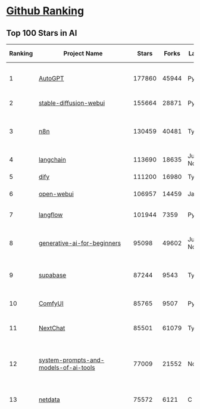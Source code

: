 [Github Ranking](../README.md)
==========

## Top 100 Stars in AI

| Ranking | Project Name | Stars | Forks | Language | Open Issues | Description | Last Commit |
| ------- | ------------ | ----- | ----- | -------- | ----------- | ----------- | ----------- |
| 1 | [AutoGPT](https://github.com/Significant-Gravitas/AutoGPT) | 177860 | 45944 | Python | 160 | AutoGPT is the vision of accessible AI for everyone, to use and to build on. Our mission is to provide the tools, so that you can focus on what matters. | 2025-08-18T04:05:00Z |
| 2 | [stable-diffusion-webui](https://github.com/AUTOMATIC1111/stable-diffusion-webui) | 155664 | 28871 | Python | 2363 | Stable Diffusion web UI | 2025-05-03T06:17:03Z |
| 3 | [n8n](https://github.com/n8n-io/n8n) | 130459 | 40481 | TypeScript | 610 | Fair-code workflow automation platform with native AI capabilities. Combine visual building with custom code, self-host or cloud, 400+ integrations. | 2025-08-18T02:24:22Z |
| 4 | [langchain](https://github.com/langchain-ai/langchain) | 113690 | 18635 | Jupyter Notebook | 209 | 🦜🔗 Build context-aware reasoning applications 🦜🔗 | 2025-08-18T03:38:10Z |
| 5 | [dify](https://github.com/langgenius/dify) | 111200 | 16980 | TypeScript | 694 | Production-ready platform for agentic workflow development. | 2025-08-18T04:05:13Z |
| 6 | [open-webui](https://github.com/open-webui/open-webui) | 106957 | 14459 | JavaScript | 201 | User-friendly AI Interface (Supports Ollama, OpenAI API, ...) | 2025-08-17T00:55:46Z |
| 7 | [langflow](https://github.com/langflow-ai/langflow) | 101944 | 7359 | Python | 430 | Langflow is a powerful tool for building and deploying AI-powered agents and workflows. | 2025-08-18T00:29:14Z |
| 8 | [generative-ai-for-beginners](https://github.com/microsoft/generative-ai-for-beginners) | 95098 | 49602 | Jupyter Notebook | 11 | 21 Lessons, Get Started Building with Generative AI  🔗 https://microsoft.github.io/generative-ai-for-beginners/ | 2025-08-11T05:20:19Z |
| 9 | [supabase](https://github.com/supabase/supabase) | 87244 | 9543 | TypeScript | 243 | The Postgres development platform. Supabase gives you a dedicated Postgres database to build your web, mobile, and AI applications. | 2025-08-18T03:26:34Z |
| 10 | [ComfyUI](https://github.com/comfyanonymous/ComfyUI) | 85765 | 9507 | Python | 2482 | The most powerful and modular diffusion model GUI, api and backend with a graph/nodes interface. | 2025-08-18T03:21:02Z |
| 11 | [NextChat](https://github.com/ChatGPTNextWeb/NextChat) | 85501 | 61079 | TypeScript | 660 | ✨ Light and Fast AI Assistant. Support: Web \| iOS \| MacOS \| Android \|  Linux \| Windows | 2025-08-10T09:21:12Z |
| 12 | [system-prompts-and-models-of-ai-tools](https://github.com/x1xhlol/system-prompts-and-models-of-ai-tools) | 77009 | 21552 | None | 44 | FULL v0, Cursor, Manus, Same.dev, Lovable, Devin, Replit Agent, Windsurf Agent, VSCode Agent, Dia Browser, Xcode, Trae AI, Cluely & Orchids.app (And other Open Sourced) System Prompts, Tools & AI Models. | 2025-08-17T10:51:18Z |
| 13 | [netdata](https://github.com/netdata/netdata) | 75572 | 6121 | C | 167 | The fastest path to AI-powered full stack observability, even for lean teams. | 2025-08-18T00:52:57Z |
| 14 | [funNLP](https://github.com/fighting41love/funNLP) | 75500 | 14965 | Python | 34 | 中英文敏感词、语言检测、中外手机/电话归属地/运营商查询、名字推断性别、手机号抽取、身份证抽取、邮箱抽取、中日文人名库、中文缩写库、拆字词典、词汇情感值、停用词、反动词表、暴恐词表、繁简体转换、英文模拟中文发音、汪峰歌词生成器、职业名称词库、同义词库、反义词库、否定词库、汽车品牌词库、汽车零件词库、连续英文切割、各种中文词向量、公司名字大全、古诗词库、IT词库、财经词库、成语词库、地名词库、历史名人词库、诗词词库、医学词库、饮食词库、法律词库、汽车词库、动物词库、中文聊天语料、中文谣言数据、百度中文问答数据集、句子相似度匹配算法集合、bert资源、文本生成&摘要相关工具、cocoNLP信息抽取工具、国内电话号码正则匹配、清华大学XLORE:中英文跨语言百科知识图谱、清华大学人工智能技术系列报告、自然语言生成、NLU太难了系列、自动对联数据及机器人、用户名黑名单列表、罪名法务名词及分类模型、微信公众号语料、cs224n深度学习自然语言处理课程、中文手写汉字识别、中文自然语言处理 语料/数据集、变量命名神器、分词语料库+代码、任务型对话英文数据集、ASR 语音数据集 + 基于深度学习的中文语音识别系统、笑声检测器、Microsoft多语言数字/单位/如日期时间识别包、中华新华字典数据库及api(包括常用歇后语、成语、词语和汉字)、文档图谱自动生成、SpaCy 中文模型、Common Voice语音识别数据集新版、神经网络关系抽取、基于bert的命名实体识别、关键词(Keyphrase)抽取包pke、基于医疗领域知识图谱的问答系统、基于依存句法与语义角色标注的事件三元组抽取、依存句法分析4万句高质量标注数据、cnocr：用来做中文OCR的Python3包、中文人物关系知识图谱项目、中文nlp竞赛项目及代码汇总、中文字符数据、speech-aligner: 从“人声语音”及其“语言文本”产生音素级别时间对齐标注的工具、AmpliGraph: 知识图谱表示学习(Python)库：知识图谱概念链接预测、Scattertext 文本可视化(python)、语言/知识表示工具：BERT & ERNIE、中文对比英文自然语言处理NLP的区别综述、Synonyms中文近义词工具包、HarvestText领域自适应文本挖掘工具（新词发现-情感分析-实体链接等）、word2word：(Python)方便易用的多语言词-词对集：62种语言/3,564个多语言对、语音识别语料生成工具：从具有音频/字幕的在线视频创建自动语音识别(ASR)语料库、构建医疗实体识别的模型（包含词典和语料标注）、单文档非监督的关键词抽取、Kashgari中使用gpt-2语言模型、开源的金融投资数据提取工具、文本自动摘要库TextTeaser: 仅支持英文、人民日报语料处理工具集、一些关于自然语言的基本模型、基于14W歌曲知识库的问答尝试--功能包括歌词接龙and已知歌词找歌曲以及歌曲歌手歌词三角关系的问答、基于Siamese bilstm模型的相似句子判定模型并提供训练数据集和测试数据集、用Transformer编解码模型实现的根据Hacker News文章标题自动生成评论、用BERT进行序列标记和文本分类的模板代码、LitBank：NLP数据集——支持自然语言处理和计算人文学科任务的100部带标记英文小说语料、百度开源的基准信息抽取系统、虚假新闻数据集、Facebook: LAMA语言模型分析，提供Transformer-XL/BERT/ELMo/GPT预训练语言模型的统一访问接口、CommonsenseQA：面向常识的英文QA挑战、中文知识图谱资料、数据及工具、各大公司内部里大牛分享的技术文档 PDF 或者 PPT、自然语言生成SQL语句（英文）、中文NLP数据增强（EDA）工具、英文NLP数据增强工具 、基于医药知识图谱的智能问答系统、京东商品知识图谱、基于mongodb存储的军事领域知识图谱问答项目、基于远监督的中文关系抽取、语音情感分析、中文ULMFiT-情感分析-文本分类-语料及模型、一个拍照做题程序、世界各国大规模人名库、一个利用有趣中文语料库 qingyun 训练出来的中文聊天机器人、中文聊天机器人seqGAN、省市区镇行政区划数据带拼音标注、教育行业新闻语料库包含自动文摘功能、开放了对话机器人-知识图谱-语义理解-自然语言处理工具及数据、中文知识图谱：基于百度百科中文页面-抽取三元组信息-构建中文知识图谱、masr: 中文语音识别-提供预训练模型-高识别率、Python音频数据增广库、中文全词覆盖BERT及两份阅读理解数据、ConvLab：开源多域端到端对话系统平台、中文自然语言处理数据集、基于最新版本rasa搭建的对话系统、基于TensorFlow和BERT的管道式实体及关系抽取、一个小型的证券知识图谱/知识库、复盘所有NLP比赛的TOP方案、OpenCLaP：多领域开源中文预训练语言模型仓库、UER：基于不同语料+编码器+目标任务的中文预训练模型仓库、中文自然语言处理向量合集、基于金融-司法领域(兼有闲聊性质)的聊天机器人、g2pC：基于上下文的汉语读音自动标记模块、Zincbase 知识图谱构建工具包、诗歌质量评价/细粒度情感诗歌语料库、快速转化「中文数字」和「阿拉伯数字」、百度知道问答语料库、基于知识图谱的问答系统、jieba_fast 加速版的jieba、正则表达式教程、中文阅读理解数据集、基于BERT等最新语言模型的抽取式摘要提取、Python利用深度学习进行文本摘要的综合指南、知识图谱深度学习相关资料整理、维基大规模平行文本语料、StanfordNLP 0.2.0：纯Python版自然语言处理包、NeuralNLP-NeuralClassifier：腾讯开源深度学习文本分类工具、端到端的封闭域对话系统、中文命名实体识别：NeuroNER vs. BertNER、新闻事件线索抽取、2019年百度的三元组抽取比赛：“科学空间队”源码、基于依存句法的开放域文本知识三元组抽取和知识库构建、中文的GPT2训练代码、ML-NLP - 机器学习(Machine Learning)NLP面试中常考到的知识点和代码实现、nlp4han:中文自然语言处理工具集(断句/分词/词性标注/组块/句法分析/语义分析/NER/N元语法/HMM/代词消解/情感分析/拼写检查、XLM：Facebook的跨语言预训练语言模型、用基于BERT的微调和特征提取方法来进行知识图谱百度百科人物词条属性抽取、中文自然语言处理相关的开放任务-数据集-当前最佳结果、CoupletAI - 基于CNN+Bi-LSTM+Attention 的自动对对联系统、抽象知识图谱、MiningZhiDaoQACorpus - 580万百度知道问答数据挖掘项目、brat rapid annotation tool: 序列标注工具、大规模中文知识图谱数据：1.4亿实体、数据增强在机器翻译及其他nlp任务中的应用及效果、allennlp阅读理解:支持多种数据和模型、PDF表格数据提取工具 、 Graphbrain：AI开源软件库和科研工具，目的是促进自动意义提取和文本理解以及知识的探索和推断、简历自动筛选系统、基于命名实体识别的简历自动摘要、中文语言理解测评基准，包括代表性的数据集&基准模型&语料库&排行榜、树洞 OCR 文字识别 、从包含表格的扫描图片中识别表格和文字、语声迁移、Python口语自然语言处理工具集(英文)、 similarity：相似度计算工具包，java编写、海量中文预训练ALBERT模型 、Transformers 2.0 、基于大规模音频数据集Audioset的音频增强 、Poplar：网页版自然语言标注工具、图片文字去除，可用于漫画翻译 、186种语言的数字叫法库、Amazon发布基于知识的人-人开放领域对话数据集 、中文文本纠错模块代码、繁简体转换 、 Python实现的多种文本可读性评价指标、类似于人名/地名/组织机构名的命名体识别数据集 、东南大学《知识图谱》研究生课程(资料)、. 英文拼写检查库 、 wwsearch是企业微信后台自研的全文检索引擎、CHAMELEON：深度学习新闻推荐系统元架构 、 8篇论文梳理BERT相关模型进展与反思、DocSearch：免费文档搜索引擎、 LIDA：轻量交互式对话标注工具 、aili - the fastest in-memory index in the East 东半球最快并发索引 、知识图谱车音工作项目、自然语言生成资源大全 、中日韩分词库mecab的Python接口库、中文文本摘要/关键词提取、汉字字符特征提取器 (featurizer)，提取汉字的特征（发音特征、字形特征）用做深度学习的特征、中文生成任务基准测评 、中文缩写数据集、中文任务基准测评 - 代表性的数据集-基准(预训练)模型-语料库-baseline-工具包-排行榜、PySS3：面向可解释AI的SS3文本分类器机器可视化工具 、中文NLP数据集列表、COPE - 格律诗编辑程序、doccano：基于网页的开源协同多语言文本标注工具 、PreNLP：自然语言预处理库、简单的简历解析器，用来从简历中提取关键信息、用于中文闲聊的GPT2模型：GPT2-chitchat、基于检索聊天机器人多轮响应选择相关资源列表(Leaderboards、Datasets、Papers)、(Colab)抽象文本摘要实现集锦(教程 、词语拼音数据、高效模糊搜索工具、NLP数据增广资源集、微软对话机器人框架 、 GitHub Typo Corpus：大规模GitHub多语言拼写错误/语法错误数据集、TextCluster：短文本聚类预处理模块 Short text cluster、面向语音识别的中文文本规范化、BLINK：最先进的实体链接库、BertPunc：基于BERT的最先进标点修复模型、Tokenizer：快速、可定制的文本词条化库、中文语言理解测评基准，包括代表性的数据集、基准(预训练)模型、语料库、排行榜、spaCy 医学文本挖掘与信息提取 、 NLP任务示例项目代码集、 python拼写检查库、chatbot-list - 行业内关于智能客服、聊天机器人的应用和架构、算法分享和介绍、语音质量评价指标(MOSNet, BSSEval, STOI, PESQ, SRMR)、 用138GB语料训练的法文RoBERTa预训练语言模型 、BERT-NER-Pytorch：三种不同模式的BERT中文NER实验、无道词典 - 有道词典的命令行版本，支持英汉互查和在线查询、2019年NLP亮点回顾、 Chinese medical dialogue data 中文医疗对话数据集 、最好的汉字数字(中文数字)-阿拉伯数字转换工具、 基于百科知识库的中文词语多词义/义项获取与特定句子词语语义消歧、awesome-nlp-sentiment-analysis - 情感分析、情绪原因识别、评价对象和评价词抽取、LineFlow：面向所有深度学习框架的NLP数据高效加载器、中文医学NLP公开资源整理 、MedQuAD：(英文)医学问答数据集、将自然语言数字串解析转换为整数和浮点数、Transfer Learning in Natural Language Processing (NLP) 、面向语音识别的中文/英文发音辞典、Tokenizers：注重性能与多功能性的最先进分词器、CLUENER 细粒度命名实体识别 Fine Grained Named Entity Recognition、 基于BERT的中文命名实体识别、中文谣言数据库、NLP数据集/基准任务大列表、nlp相关的一些论文及代码, 包括主题模型、词向量(Word Embedding)、命名实体识别(NER)、文本分类(Text Classificatin)、文本生成(Text Generation)、文本相似性(Text Similarity)计算等，涉及到各种与nlp相关的算法，基于keras和tensorflow 、Python文本挖掘/NLP实战示例、 Blackstone：面向非结构化法律文本的spaCy pipeline和NLP模型通过同义词替换实现文本“变脸” 、中文 预训练 ELECTREA 模型: 基于对抗学习 pretrain Chinese Model 、albert-chinese-ner - 用预训练语言模型ALBERT做中文NER 、基于GPT2的特定主题文本生成/文本增广、开源预训练语言模型合集、多语言句向量包、编码、标记和实现：一种可控高效的文本生成方法、 英文脏话大列表 、attnvis：GPT2、BERT等transformer语言模型注意力交互可视化、CoVoST：Facebook发布的多语种语音-文本翻译语料库，包括11种语言(法语、德语、荷兰语、俄语、西班牙语、意大利语、土耳其语、波斯语、瑞典语、蒙古语和中文)的语音、文字转录及英文译文、Jiagu自然语言处理工具 - 以BiLSTM等模型为基础，提供知识图谱关系抽取 中文分词 词性标注 命名实体识别 情感分析 新词发现 关键词 文本摘要 文本聚类等功能、用unet实现对文档表格的自动检测，表格重建、NLP事件提取文献资源列表 、 金融领域自然语言处理研究资源大列表、CLUEDatasetSearch - 中英文NLP数据集：搜索所有中文NLP数据集，附常用英文NLP数据集 、medical_NER - 中文医学知识图谱命名实体识别 、(哈佛)讲因果推理的免费书、知识图谱相关学习资料/数据集/工具资源大列表、Forte：灵活强大的自然语言处理pipeline工具集 、Python字符串相似性算法库、PyLaia：面向手写文档分析的深度学习工具包、TextFooler：针对文本分类/推理的对抗文本生成模块、Haystack：灵活、强大的可扩展问答(QA)框架、中文关键短语抽取工具 | 2024-05-10T07:38:24Z |
| 15 | [Deep-Live-Cam](https://github.com/hacksider/Deep-Live-Cam) | 72533 | 10478 | Python | 65 | real time face swap and one-click video deepfake with only a single image | 2025-08-11T13:37:45Z |
| 16 | [gemini-cli](https://github.com/google-gemini/gemini-cli) | 70058 | 7084 | TypeScript | 1549 | An open-source AI agent that brings the power of Gemini directly into your terminal. | 2025-08-17T22:51:40Z |
| 17 | [browser-use](https://github.com/browser-use/browser-use) | 67850 | 7857 | Python | 501 | 🌐 Make websites accessible for AI agents. Automate tasks online with ease. | 2025-08-18T02:01:25Z |
| 18 | [awesome-mcp-servers](https://github.com/punkpeye/awesome-mcp-servers) | 66377 | 5341 | None | 27 | A collection of MCP servers. | 2025-08-18T04:07:06Z |
| 19 | [AppFlowy](https://github.com/AppFlowy-IO/AppFlowy) | 64950 | 4501 | Dart | 970 | Bring projects, wikis, and teams together with AI. AppFlowy is the AI collaborative workspace where you achieve more without losing control of your data. The leading open source Notion alternative. | 2025-08-13T12:16:13Z |
| 20 | [lobe-chat](https://github.com/lobehub/lobe-chat) | 64571 | 13396 | TypeScript | 872 | 🤯 Lobe Chat - an open-source, modern design AI chat framework. Supports multiple AI providers (OpenAI / Claude 4 / Gemini / DeepSeek / Ollama / Qwen), Knowledge Base (file upload / RAG ), one click install MCP Marketplace and Artifacts / Thinking. One-click FREE deployment of your private AI Agent application. | 2025-08-18T03:36:16Z |
| 21 | [LLMs-from-scratch](https://github.com/rasbt/LLMs-from-scratch) | 64235 | 9018 | Jupyter Notebook | 5 | Implement a ChatGPT-like LLM in PyTorch from scratch, step by step | 2025-08-17T13:23:07Z |
| 22 | [ragflow](https://github.com/infiniflow/ragflow) | 62517 | 6418 | TypeScript | 2630 | RAGFlow is an open-source RAG (Retrieval-Augmented Generation) engine based on deep document understanding. | 2025-08-18T04:05:11Z |
| 23 | [awesome-llm-apps](https://github.com/Shubhamsaboo/awesome-llm-apps) | 58964 | 7067 | Python | 3 | Collection of awesome LLM apps with AI Agents and RAG using OpenAI, Anthropic, Gemini and opensource models. | 2025-08-18T02:24:57Z |
| 24 | [MetaGPT](https://github.com/FoundationAgents/MetaGPT) | 57915 | 6956 | Python | 10 | 🌟 The Multi-Agent Framework: First AI Software Company, Towards Natural Language Programming | 2025-06-30T11:45:55Z |
| 25 | [LLaMA-Factory](https://github.com/hiyouga/LLaMA-Factory) | 56324 | 6906 | Python | 580 | Unified Efficient Fine-Tuning of 100+ LLMs & VLMs (ACL 2024) | 2025-08-15T15:29:58Z |
| 26 | [gpt-engineer](https://github.com/AntonOsika/gpt-engineer) | 54723 | 7266 | Python | 31 | CLI platform to experiment with codegen. Precursor to: https://lovable.dev | 2025-05-14T10:15:10Z |
| 27 | [ChatGPT](https://github.com/lencx/ChatGPT) | 54020 | 6147 | Rust | 836 | 🔮 ChatGPT Desktop Application (Mac, Windows and Linux) | 2024-08-29T17:58:11Z |
| 28 | [meilisearch](https://github.com/meilisearch/meilisearch) | 52790 | 2130 | Rust | 210 | A lightning-fast search engine API bringing AI-powered hybrid search to your sites and applications. | 2025-08-14T16:30:24Z |
| 29 | [crawl4ai](https://github.com/unclecode/crawl4ai) | 51081 | 5052 | Python | 143 | 🚀🤖 Crawl4AI: Open-source LLM Friendly Web Crawler & Scraper. Don't be shy, join here: https://discord.gg/jP8KfhDhyN | 2025-08-18T02:59:21Z |
| 30 | [OpenBB](https://github.com/OpenBB-finance/OpenBB) | 49924 | 4655 | Python | 50 | Financial data aggregator for humans and AI agents. | 2025-08-18T02:35:47Z |
| 31 | [autogen](https://github.com/microsoft/autogen) | 48781 | 7449 | Python | 395 | A programming framework for agentic AI 🤖 PyPi: autogen-agentchat Discord: https://aka.ms/autogen-discord Office Hour: https://aka.ms/autogen-officehour | 2025-08-11T16:13:21Z |
| 32 | [firecrawl](https://github.com/mendableai/firecrawl) | 48751 | 4328 | TypeScript | 148 | 🔥 Turn entire websites into LLM-ready markdown or structured data. Scrape, crawl and extract with a single API. | 2025-08-18T03:31:23Z |
| 33 | [anything-llm](https://github.com/Mintplex-Labs/anything-llm) | 48020 | 4927 | JavaScript | 255 | The all-in-one Desktop & Docker AI application with built-in RAG, AI agents, No-code agent builder, MCP compatibility,  and more. | 2025-08-15T21:46:54Z |
| 34 | [dbeaver](https://github.com/dbeaver/dbeaver) | 44841 | 3800 | Java | 3030 | Free universal database tool and SQL client | 2025-08-17T15:01:30Z |
| 35 | [unsloth](https://github.com/unslothai/unsloth) | 44225 | 3583 | Python | 710 | Fine-tuning & Reinforcement Learning for LLMs. 🦥 Train OpenAI gpt-oss, Qwen3, Llama 4, DeepSeek-R1, Gemma 3, TTS 2x faster with 70% less VRAM. | 2025-08-18T02:16:37Z |
| 36 | [JeecgBoot](https://github.com/jeecgboot/JeecgBoot) | 43637 | 15508 | Java | 22 | 🔥企业级低代码平台集成了AI应用平台，帮助企业快速实现低代码开发和构建AI应用！前后端分离架构 SpringBoot，SpringCloud、Mybatis，Ant Design4、 Vue3.0、TS+vite！强大的代码生成器让前后端代码一键生成，无需写任何代码! 引领AI低代码开发模式: AI生成->OnlineCoding-> 代码生成-> 手工MERGE，显著的提高效率，又不失灵活~ | 2025-08-17T07:12:00Z |
| 37 | [Flowise](https://github.com/FlowiseAI/Flowise) | 42742 | 21953 | TypeScript | 605 | Build AI Agents, Visually | 2025-08-17T17:09:51Z |
| 38 | [ClickHouse](https://github.com/ClickHouse/ClickHouse) | 42394 | 7569 | C++ | 4421 | ClickHouse® is a real-time analytics database management system | 2025-08-18T02:47:23Z |
| 39 | [airflow](https://github.com/apache/airflow) | 41611 | 15458 | Python | 1289 | Apache Airflow - A platform to programmatically author, schedule, and monitor workflows | 2025-08-17T20:47:06Z |
| 40 | [kong](https://github.com/Kong/kong) | 41550 | 4964 | Lua | 72 | 🦍 The Cloud-Native API Gateway and AI Gateway. | 2025-08-06T03:35:21Z |
| 41 | [ailearning](https://github.com/apachecn/ailearning) | 41267 | 11576 | Python | 3 | AiLearning：数据分析+机器学习实战+线性代数+PyTorch+NLTK+TF2 | 2024-11-12T16:21:55Z |
| 42 | [ColossalAI](https://github.com/hpcaitech/ColossalAI) | 41088 | 4527 | Python | 427 | Making large AI models cheaper, faster and more accessible | 2025-08-15T09:24:47Z |
| 43 | [GitHubDaily](https://github.com/GitHubDaily/GitHubDaily) | 39659 | 4125 | None | 398 | 坚持分享 GitHub 上高质量、有趣实用的开源技术教程、开发者工具、编程网站、技术资讯。A list cool, interesting projects of GitHub. | 2025-03-20T08:54:47Z |
| 44 | [AI-For-Beginners](https://github.com/microsoft/AI-For-Beginners) | 39647 | 7691 | Jupyter Notebook | 28 | 12 Weeks, 24 Lessons, AI for All! | 2025-08-07T11:59:26Z |
| 45 | [ai-hedge-fund](https://github.com/virattt/ai-hedge-fund) | 39362 | 6932 | Python | 19 | An AI Hedge Fund Team | 2025-08-11T21:47:04Z |
| 46 | [MoneyPrinterTurbo](https://github.com/harry0703/MoneyPrinterTurbo) | 39233 | 5680 | Python | 180 | 利用AI大模型，一键生成高清短视频 Generate short videos with one click using AI LLM. | 2025-06-11T06:34:54Z |
| 47 | [upscayl](https://github.com/upscayl/upscayl) | 39096 | 1811 | TypeScript | 58 | 🆙 Upscayl - #1 Free and Open Source AI Image Upscaler for Linux, MacOS and Windows. | 2025-08-01T14:28:41Z |
| 48 | [chatgpt-on-wechat](https://github.com/zhayujie/chatgpt-on-wechat) | 38544 | 9381 | Python | 300 | 基于大模型搭建的聊天机器人，同时支持 微信公众号、企业微信应用、飞书、钉钉 等接入，可选择ChatGPT/Claude/DeepSeek/文心一言/讯飞星火/通义千问/ Gemini/GLM-4/Kimi/LinkAI，能处理文本、语音和图片，访问操作系统和互联网，支持基于自有知识库进行定制企业智能客服。 | 2025-08-08T02:47:49Z |
| 49 | [ray](https://github.com/ray-project/ray) | 38505 | 6713 | Python | 2694 | Ray is an AI compute engine. Ray consists of a core distributed runtime and a set of AI Libraries for accelerating ML workloads. | 2025-08-17T23:34:27Z |
| 50 | [mem0](https://github.com/mem0ai/mem0) | 38354 | 3989 | Python | 366 | Universal memory layer for AI Agents; Announcing OpenMemory MCP - local and secure memory management. | 2025-08-17T10:51:06Z |
| 51 | [quivr](https://github.com/QuivrHQ/quivr) | 38297 | 3674 | Python | 2 | Opiniated RAG for integrating GenAI in your apps 🧠   Focus on your product rather than the RAG. Easy integration in existing products with customisation!  Any LLM: GPT4, Groq, Llama. Any Vectorstore: PGVector, Faiss. Any Files. Anyway you want.  | 2025-07-09T12:55:23Z |
| 52 | [photoprism](https://github.com/photoprism/photoprism) | 38136 | 2125 | Go | 422 | AI-Powered Photos App for the Decentralized Web 🌈💎✨ | 2025-08-16T14:48:10Z |
| 53 | [Open-Assistant](https://github.com/LAION-AI/Open-Assistant) | 37448 | 3294 | Python | 228 | OpenAssistant is a chat-based assistant that understands tasks, can interact with third-party systems, and retrieve information dynamically to do so. | 2024-08-17T01:55:35Z |
| 54 | [aider](https://github.com/Aider-AI/aider) | 36739 | 3405 | Python | 994 | aider is AI pair programming in your terminal | 2025-08-13T17:30:01Z |
| 55 | [MockingBird](https://github.com/babysor/MockingBird) | 36550 | 5265 | Python | 476 | 🚀AI拟声: 5秒内克隆您的声音并生成任意语音内容 Clone a voice in 5 seconds to generate arbitrary speech in real-time | 2024-11-15T05:00:29Z |
| 56 | [chatbox](https://github.com/chatboxai/chatbox) | 36266 | 3487 | TypeScript | 814 | User-friendly Desktop Client App for AI Models/LLMs (GPT, Claude, Gemini, Ollama...) | 2025-08-13T08:51:57Z |
| 57 | [google-research](https://github.com/google-research/google-research) | 36204 | 8161 | Jupyter Notebook | 1062 | Google Research | 2025-08-14T20:04:23Z |
| 58 | [docling](https://github.com/docling-project/docling) | 36173 | 2469 | Python | 473 | Get your documents ready for gen AI | 2025-08-15T15:56:18Z |
| 59 | [crewAI](https://github.com/crewAIInc/crewAI) | 35809 | 4801 | Python | 52 | Framework for orchestrating role-playing, autonomous AI agents. By fostering collaborative intelligence, CrewAI empowers agents to work together seamlessly, tackling complex tasks. | 2025-08-18T03:07:43Z |
| 60 | [mindsdb](https://github.com/mindsdb/mindsdb) | 35304 | 5693 | Python | 51 | AI Analytics Engine that can answer questions over large scale data. - The only MCP Server you'll ever need | 2025-08-17T10:15:15Z |
| 61 | [AgentGPT](https://github.com/reworkd/AgentGPT) | 34761 | 9470 | TypeScript | 130 | 🤖 Assemble, configure, and deploy autonomous AI Agents in your browser. | 2025-04-29T01:19:32Z |
| 62 | [LocalAI](https://github.com/mudler/LocalAI) | 34693 | 2710 | Go | 387 | :robot: The free, Open Source alternative to OpenAI, Claude and others. Self-hosted and local-first. Drop-in replacement for OpenAI,  running on consumer-grade hardware. No GPU required. Runs gguf, transformers, diffusers and many more models architectures. Features: Generate Text, Audio, Video, Images, Voice Cloning, Distributed, P2P inference | 2025-08-17T07:41:02Z |
| 63 | [cursor-free-vip](https://github.com/yeongpin/cursor-free-vip) | 34492 | 4234 | Python | 544 | [Support 0.49.x]（Reset Cursor AI MachineID & Bypass Higher Token Limit） Cursor Ai ，自动重置机器ID ， 免费升级使用Pro功能: You've reached your trial request limit. / Too many free trial accounts used on this machine. Please upgrade to pro. We have this limit in place to prevent abuse. Please let us know if you believe this is a mistake. | 2025-06-18T02:18:31Z |
| 64 | [ai-agents-for-beginners](https://github.com/microsoft/ai-agents-for-beginners) | 34448 | 10676 | Jupyter Notebook | 11 | 11 Lessons to Get Started Building AI Agents | 2025-07-24T10:58:47Z |
| 65 | [gold-miner](https://github.com/xitu/gold-miner) | 34242 | 5047 | None | 9 | 🥇掘金翻译计划，可能是世界最大最好的英译中技术社区，最懂读者和译者的翻译平台： | 2024-04-17T09:44:37Z |
| 66 | [gpt-pilot](https://github.com/Pythagora-io/gpt-pilot) | 33297 | 3407 | Python | 236 | The first real AI developer | 2025-03-04T06:26:32Z |
| 67 | [Fabric](https://github.com/danielmiessler/Fabric) | 33079 | 3398 | JavaScript | 126 | Fabric is an open-source framework for augmenting humans using AI. It provides a modular system for solving specific problems using a crowdsourced set of AI prompts that can be used anywhere. | 2025-08-17T23:52:26Z |
| 68 | [ruoyi-vue-pro](https://github.com/YunaiV/ruoyi-vue-pro) | 32822 | 7071 | Java | 3 | 🔥 官方推荐 🔥 RuoYi-Vue 全新 Pro 版本，优化重构所有功能。基于 Spring Boot + MyBatis Plus + Vue & Element 实现的后台管理系统 + 微信小程序，支持 RBAC 动态权限、数据权限、SaaS 多租户、Flowable 工作流、三方登录、支付、短信、商城、CRM、ERP、AI 大模型等功能。你的 ⭐️ Star ⭐️，是作者生发的动力！ | 2025-08-17T07:06:08Z |
| 69 | [awesome-cursorrules](https://github.com/PatrickJS/awesome-cursorrules) | 32614 | 2696 | MDX | 32 | 📄  Configuration files that enhance Cursor AI editor experience with custom rules and behaviors | 2025-08-17T18:54:26Z |
| 70 | [spaCy](https://github.com/explosion/spaCy) | 32190 | 4564 | Python | 166 | 💫 Industrial-strength Natural Language Processing (NLP) in Python | 2025-05-28T15:28:05Z |
| 71 | [chatbot-ui](https://github.com/mckaywrigley/chatbot-ui) | 32083 | 9287 | TypeScript | 175 | AI chat for any model. | 2024-08-03T00:38:07Z |
| 72 | [tabby](https://github.com/TabbyML/tabby) | 31976 | 1561 | Rust | 203 | Self-hosted AI coding assistant | 2025-08-14T20:03:42Z |
| 73 | [nacos](https://github.com/alibaba/nacos) | 31932 | 13123 | Java | 263 | an easy-to-use dynamic service discovery, configuration and service management platform for building AI cloud native applications. | 2025-08-14T06:44:56Z |
| 74 | [agno](https://github.com/agno-agi/agno) | 31873 | 4058 | Python | 127 | Full-stack framework for building Multi-Agent Systems with memory, knowledge and reasoning. | 2025-08-17T13:54:27Z |
| 75 | [fairseq](https://github.com/facebookresearch/fairseq) | 31718 | 6588 | Python | 1191 | Facebook AI Research Sequence-to-Sequence Toolkit written in Python. | 2025-06-10T21:41:39Z |
| 76 | [Folo](https://github.com/RSSNext/Folo) | 31429 | 1431 | TypeScript | 195 | 🧡 Follow everything in one place | 2025-08-17T15:00:45Z |
| 77 | [netron](https://github.com/lutzroeder/netron) | 31199 | 2972 | JavaScript | 20 | Visualizer for neural network, deep learning and machine learning models | 2025-08-17T12:22:12Z |
| 78 | [cursor](https://github.com/cursor/cursor) | 31088 | 2022 | None | 2010 | The AI Code Editor | 2024-10-13T19:23:26Z |
| 79 | [khoj](https://github.com/khoj-ai/khoj) | 30733 | 1773 | Python | 77 | Your AI second brain. Self-hostable. Get answers from the web or your docs. Build custom agents, schedule automations, do deep research. Turn any online or local LLM into your personal, autonomous AI (gpt, claude, gemini, llama, qwen, mistral). Get started - free. | 2025-08-15T23:51:17Z |
| 80 | [AI-Expert-Roadmap](https://github.com/AMAI-GmbH/AI-Expert-Roadmap) | 30182 | 2533 | JavaScript | 20 | Roadmap to becoming an Artificial Intelligence Expert in 2022 | 2023-12-31T02:20:16Z |
| 81 | [roop](https://github.com/s0md3v/roop) | 30136 | 6843 | Python | 0 | one-click face swap | 2024-08-19T12:57:17Z |
| 82 | [exo](https://github.com/exo-explore/exo) | 30044 | 1930 | Python | 360 | Run your own AI cluster at home with everyday devices 📱💻 🖥️⌚ | 2025-03-21T22:23:32Z |
| 83 | [pytorch-lightning](https://github.com/Lightning-AI/pytorch-lightning) | 29986 | 3559 | Python | 921 | Pretrain, finetune ANY AI model of ANY size on multiple GPUs, TPUs with zero code changes. | 2025-08-18T02:30:12Z |
| 84 | [llm-app](https://github.com/pathwaycom/llm-app) | 29832 | 851 | Jupyter Notebook | 5 | Ready-to-run cloud templates for RAG, AI pipelines, and enterprise search with live data. 🐳Docker-friendly.⚡Always in sync with Sharepoint, Google Drive, S3, Kafka, PostgreSQL, real-time data APIs, and more. | 2025-07-30T12:13:39Z |
| 85 | [Mr.-Ranedeer-AI-Tutor](https://github.com/JushBJJ/Mr.-Ranedeer-AI-Tutor) | 29626 | 3382 | None | 13 | A GPT-4 AI Tutor Prompt for customizable personalized learning experiences. | 2025-06-14T06:58:48Z |
| 86 | [LibreChat](https://github.com/danny-avila/LibreChat) | 29160 | 5404 | TypeScript | 156 | Enhanced ChatGPT Clone: Features Agents, DeepSeek, Anthropic, AWS, OpenAI, Responses API, Azure, Groq, o1, GPT-5, Mistral, OpenRouter, Vertex AI, Gemini, Artifacts, AI model switching, message search, Code Interpreter, langchain, DALL-E-3, OpenAPI Actions, Functions, Secure Multi-User Auth, Presets, open-source for self-hosting. Active project. | 2025-08-17T23:41:31Z |
| 87 | [Jobs_Applier_AI_Agent_AIHawk](https://github.com/feder-cr/Jobs_Applier_AI_Agent_AIHawk) | 28568 | 4316 | Python | 11 | AIHawk aims to easy job hunt process by automating the job application process. Utilizing artificial intelligence, it enables users to apply for multiple jobs in a tailored way. | 2025-05-28T13:24:12Z |
| 88 | [qlib](https://github.com/microsoft/qlib) | 28408 | 4396 | Python | 256 | Qlib is an AI-oriented Quant investment platform that aims to use AI tech to empower Quant Research, from exploring ideas to implementing productions. Qlib supports diverse ML modeling paradigms, including supervised learning, market dynamics modeling, and RL, and is now equipped with https://github.com/microsoft/RD-Agent to automate R&D process. | 2025-08-15T13:58:58Z |
| 89 | [continue](https://github.com/continuedev/continue) | 28384 | 3359 | TypeScript | 733 | ⏩ Ship faster with Continuous AI. Build and run custom agents across your IDE, terminal, and CI | 2025-08-16T22:25:20Z |
| 90 | [so-vits-svc](https://github.com/svc-develop-team/so-vits-svc) | 27524 | 5033 | Python | 21 | SoftVC VITS Singing Voice Conversion | 2023-11-11T13:11:31Z |
| 91 | [Genesis](https://github.com/Genesis-Embodied-AI/Genesis) | 27068 | 2464 | Python | 115 | A generative world for general-purpose robotics & embodied AI learning. | 2025-08-17T20:48:33Z |
| 92 | [nx](https://github.com/nrwl/nx) | 26683 | 2582 | TypeScript | 591 | An AI-first build platform that connects everything from your editor to CI. Helping you deliver fast, without breaking things. | 2025-08-17T22:39:27Z |
| 93 | [PDFMathTranslate](https://github.com/Byaidu/PDFMathTranslate) | 26459 | 2300 | Python | 110 | PDF scientific paper translation with preserved formats - 基于 AI 完整保留排版的 PDF 文档全文双语翻译，支持 Google/DeepL/Ollama/OpenAI 等服务，提供 CLI/GUI/MCP/Docker/Zotero | 2025-08-15T14:39:07Z |
| 94 | [500-AI-Machine-learning-Deep-learning-Computer-vision-NLP-Projects-with-code](https://github.com/ashishpatel26/500-AI-Machine-learning-Deep-learning-Computer-vision-NLP-Projects-with-code) | 26379 | 6054 | None | 43 | 500 AI Machine learning Deep learning Computer vision NLP Projects with code | 2025-08-01T11:54:09Z |
| 95 | [generative-models](https://github.com/Stability-AI/generative-models) | 26295 | 2938 | Python | 270 | Generative Models by Stability AI | 2025-05-20T14:53:33Z |
| 96 | [context7](https://github.com/upstash/context7) | 26104 | 1324 | JavaScript | 67 | Context7 MCP Server -- Up-to-date code documentation for LLMs and AI code editors | 2025-08-14T11:23:00Z |
| 97 | [semantic-kernel](https://github.com/microsoft/semantic-kernel) | 25836 | 4143 | C# | 478 | Integrate cutting-edge LLM technology quickly and easily into your apps | 2025-08-17T07:25:38Z |
| 98 | [InvokeAI](https://github.com/invoke-ai/InvokeAI) | 25733 | 2640 | TypeScript | 633 | Invoke is a leading creative engine for Stable Diffusion models, empowering professionals, artists, and enthusiasts to generate and create visual media using the latest AI-driven technologies. The solution offers an industry leading WebUI, and serves as the foundation for multiple commercial products. | 2025-08-18T03:34:58Z |
| 99 | [composio](https://github.com/ComposioHQ/composio) | 25616 | 4376 | TypeScript | 59 | Composio equips your AI agents & LLMs with 100+ high-quality integrations via function calling | 2025-08-17T06:55:02Z |
| 100 | [FastGPT](https://github.com/labring/FastGPT) | 25522 | 6555 | TypeScript | 578 | FastGPT is a knowledge-based platform built on the LLMs, offers a comprehensive suite of out-of-the-box capabilities such as data processing, RAG retrieval, and visual AI workflow orchestration, letting you easily develop and deploy complex question-answering systems without the need for extensive setup or configuration. | 2025-08-17T15:43:12Z |

